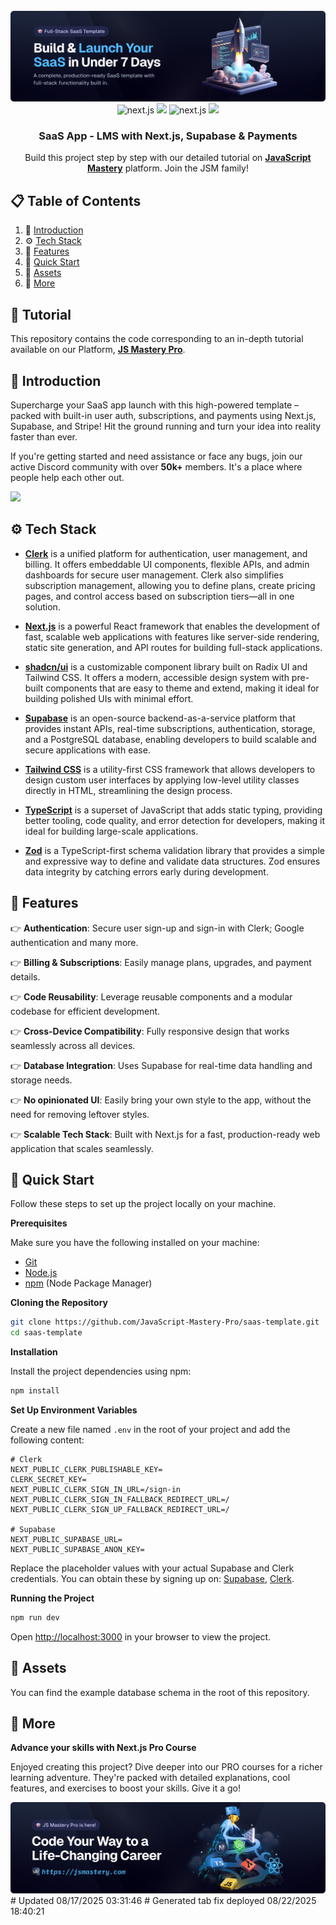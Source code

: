 <div align="center">
  <br />
    <a href="https://jsmastery.com/course/build-launch-your-saas-in-under-7-days" target="_blank">
      <img src="public/readme/hero.png" alt="Project Banner">
    </a>
  <br />

  <div>
    <img src="https://img.shields.io/badge/-Next.JS-black?style=for-the-badge&logoColor=white&logo=nextdotjs&color=black" alt="next.js" />
        <img src="https://img.shields.io/badge/-Tailwind-00BCFF?style=for-the-badge&logo=tailwind-css&logoColor=white" />
    <img src="https://img.shields.io/badge/-Clerk-6C47FF?style=for-the-badge&logoColor=white&logo=clerk" alt="next.js" />
    <img src="https://img.shields.io/badge/-Supabase-3FCF8E?style=for-the-badge&logo=supabase&logoColor=white" />
  </div>

  <h3 align="center">SaaS App - LMS with Next.js, Supabase & Payments</h3>

   <div align="center">
     Build this project step by step with our detailed tutorial on <a href="https://jsmastery.com/course/build-launch-your-saas-in-under-7-days" target="_blank"><b>JavaScript Mastery</b></a> platform. Join the JSM family!
    </div>
</div>

## 📋 <a name="table">Table of Contents</a>

1. 🤖 [Introduction](#introduction)
2. ⚙️ [Tech Stack](#tech-stack)
3. 🔋 [Features](#features)
4. 🤸 [Quick Start](#quick-start)
5. 🔗 [Assets](#links)
6. 🚀 [More](#more)

## 🚨 Tutorial

This repository contains the code corresponding to an in-depth tutorial available on our Platform, <a href="https://jsmastery.com/" target="_blank"><b>JS Mastery Pro</b></a>.

## <a name="introduction">🤖 Introduction</a>

Supercharge your SaaS app launch with this high-powered template – packed with built-in user auth, subscriptions, and payments using Next.js, Supabase, and Stripe! Hit the ground running and turn your idea into reality faster than ever.

If you're getting started and need assistance or face any bugs, join our active Discord community with over **50k+** members. It's a place where people help each other out.

<a href="https://discord.com/invite/n6EdbFJ" target="_blank"><img src="https://github.com/sujatagunale/EasyRead/assets/151519281/618f4872-1e10-42da-8213-1d69e486d02e" /></a>

## <a name="tech-stack">⚙️ Tech Stack</a>

- **[Clerk](https://jsm.dev/converso-clerk)** is a unified platform for authentication, user management, and billing. It offers embeddable UI components, flexible APIs, and admin dashboards for secure user management. Clerk also simplifies subscription management, allowing you to define plans, create pricing pages, and control access based on subscription tiers—all in one solution.

* **[Next.js](https://nextjs.org/)** is a powerful React framework that enables the development of fast, scalable web applications with features like server-side rendering, static site generation, and API routes for building full-stack applications.

* **[shadcn/ui](https://ui.shadcn.com/)** is a customizable component library built on Radix UI and Tailwind CSS. It offers a modern, accessible design system with pre-built components that are easy to theme and extend, making it ideal for building polished UIs with minimal effort.

- **[Supabase](https://supabase.com/)** is an open-source backend-as-a-service platform that provides instant APIs, real-time subscriptions, authentication, storage, and a PostgreSQL database, enabling developers to build scalable and secure applications with ease.

* **[Tailwind CSS](https://tailwindcss.com/)** is a utility-first CSS framework that allows developers to design custom user interfaces by applying low-level utility classes directly in HTML, streamlining the design process.

* **[TypeScript](https://www.typescriptlang.org/)** is a superset of JavaScript that adds static typing, providing better tooling, code quality, and error detection for developers, making it ideal for building large-scale applications.

* **[Zod](https://zod.dev/)** is a TypeScript-first schema validation library that provides a simple and expressive way to define and validate data structures. Zod ensures data integrity by catching errors early during development.

## <a name="features">🔋 Features</a>

👉 **Authentication**: Secure user sign-up and sign-in with Clerk; Google authentication and many more.

👉 **Billing & Subscriptions**: Easily manage plans, upgrades, and payment details.

👉 **Code Reusability**: Leverage reusable components and a modular codebase for efficient development.

👉 **Cross-Device Compatibility**: Fully responsive design that works seamlessly across all devices.

👉 **Database Integration**: Uses Supabase for real-time data handling and storage needs.

👉 **No opinionated UI**: Easily bring your own style to the app, without the need for removing leftover styles.

👉 **Scalable Tech Stack**: Built with Next.js for a fast, production-ready web application that scales seamlessly.

## <a name="quick-start">🤸 Quick Start</a>

Follow these steps to set up the project locally on your machine.

**Prerequisites**

Make sure you have the following installed on your machine:

- [Git](https://git-scm.com/)
- [Node.js](https://nodejs.org/en)
- [npm](https://www.npmjs.com/) (Node Package Manager)

**Cloning the Repository**

```bash
git clone https://github.com/JavaScript-Mastery-Pro/saas-template.git
cd saas-template
```

**Installation**

Install the project dependencies using npm:

```bash
npm install
```

**Set Up Environment Variables**

Create a new file named `.env` in the root of your project and add the following content:

```env
# Clerk
NEXT_PUBLIC_CLERK_PUBLISHABLE_KEY=
CLERK_SECRET_KEY=
NEXT_PUBLIC_CLERK_SIGN_IN_URL=/sign-in
NEXT_PUBLIC_CLERK_SIGN_IN_FALLBACK_REDIRECT_URL=/
NEXT_PUBLIC_CLERK_SIGN_UP_FALLBACK_REDIRECT_URL=/

# Supabase
NEXT_PUBLIC_SUPABASE_URL=
NEXT_PUBLIC_SUPABASE_ANON_KEY=
```

Replace the placeholder values with your actual Supabase and Clerk credentials. You can obtain these by signing up on: [Supabase](https://supabase.com/dashboard), [Clerk](https://jsm.dev/converso-clerk).

**Running the Project**

```bash
npm run dev
```

Open [http://localhost:3000](http://localhost:3000) in your browser to view the project.

## <a name="links">🔗 Assets</a>

You can find the example database schema in the root of this repository.

## <a name="more">🚀 More</a>

**Advance your skills with Next.js Pro Course**

Enjoyed creating this project? Dive deeper into our PRO courses for a richer learning adventure. They're packed with
detailed explanations, cool features, and exercises to boost your skills. Give it a go!

<a href="https://jsm.dev/converso-nextjs" target="_blank">
  <img src="public/readme/jsmpro.png" alt="Project Banner">
</a>
#   U p d a t e d   0 8 / 1 7 / 2 0 2 5   0 3 : 3 1 : 4 6 
 
 #   G e n e r a t e d   t a b   f i x   d e p l o y e d   0 8 / 2 2 / 2 0 2 5   1 8 : 4 0 : 2 1 
 
 